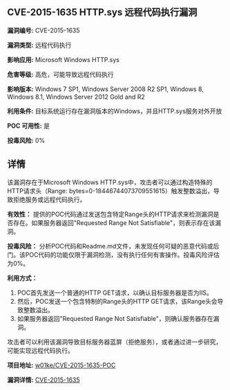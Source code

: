 ## CVE-2015-1635 HTTP.sys 远程代码执行漏洞

**漏洞编号:** CVE-2015-1635

**漏洞类型:** 远程代码执行

**影响应用:** Microsoft Windows HTTP.sys

**危害等级:** 高危，可能导致远程代码执行

**影响版本:** Windows 7 SP1, Windows Server 2008 R2 SP1, Windows 8, Windows 8.1, Windows Server 2012 Gold and R2

**利用条件:** 目标系统运行存在漏洞版本的Windows，并且HTTP.sys服务对外开放

**POC 可用性:** 是

**投毒风险:** 0%

## 详情

该漏洞存在于Microsoft Windows HTTP.sys中，攻击者可以通过构造特殊的HTTP请求头（Range: bytes=0-18446744073709551615）触发整数溢出，导致拒绝服务或远程代码执行。

**有效性：**
提供的POC代码通过发送包含特定Range头的HTTP请求来检测漏洞是否存在。如果服务器返回"Requested Range Not Satisfiable"，则表示存在该漏洞。

**投毒风险：**
分析POC代码和Readme.md文件，未发现任何可疑的恶意代码或后门。该POC代码的功能仅限于漏洞检测，没有执行任何有害操作。投毒风险评估为0%。

**利用方式：**
1.  POC首先发送一个普通的HTTP GET请求，以确认目标服务器是否为IIS。
2.  然后，POC发送一个包含特制的Range头的HTTP GET请求，该Range头会导致整数溢出。
3.  如果服务器返回"Requested Range Not Satisfiable"，则确认服务器存在漏洞。

攻击者可以利用该漏洞导致目标服务器蓝屏（拒绝服务），或者通过进一步研究，可能实现远程代码执行。


**项目地址:** [w01ke/CVE-2015-1635-POC](https://github.com/w01ke/CVE-2015-1635-POC)

**漏洞详情:** [CVE-2015-1635](https://nvd.nist.gov/vuln/detail/CVE-2015-1635)